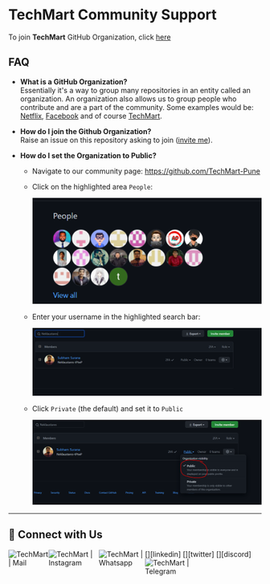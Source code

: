 # TechMart Community Support


To join **TechMart** GitHub Organization, click [here](https://github.com/TechMart-Pune/support/issues/new?assignees=&labels=invite+me&template=invitation.yml&title=Please+invite+me+to+the+TechMart+GitHub+Community+Organization)

## FAQ
- **What is a GitHub Organization?**  
Essentially it's a way to group many repositories in an entity called an organization. An organization also allows us to group people who contribute and are a part of the community. Some examples would be: [Netflix](https://github.com/Netflix), [Facebook](https://github.com/facebook) and of course [TechMart](https://github.com/TechMart-Pune/support/issues/new?assignees=&labels=invite+me&template=invitation.yml&title=Please+invite+me+to+the+TechMart+GitHub+Community+Organization).

- **How do I join the Github Organization?**  
Raise an issue on this repository asking to join ([invite me](https://github.com/TechMart-Pune/support/issues/new?assignees=&labels=invite+me&template=invitation.yml&title=Please+invite+me+to+the+TechMart+GitHub+Community+Organization)).

- **How do I set the Organization to Public?**
	- Navigate to our community page: https://github.com/TechMart-Pune
	
	- Click on the highlighted area `People`:
	
		![screenshot](https://github.com/Devs-Dungeon/support/blob/main/.github/IMAGES/people.PNG)
	
	- Enter your username in the highlighted search bar:
	
		![screenshot](https://github.com/Devs-Dungeon/support/blob/main/.github/IMAGES/search.PNG)
	
	- Click `Private` (the default) and set it to `Public`
	
		![Screenshot_20200916_231045](https://github.com/Devs-Dungeon/support/blob/main/.github/IMAGES/public.PNG)
---
## 🔗 Connect with Us
[<img align="left" alt="TechMart | Mail" width="80px" src="https://img.shields.io/badge/-Gmail-000000?logo=gmail&Color=0A66C2&style=flat-square" />][mail]
[<img align="left" alt="TechMart | Instagram" width="100px" src="https://img.shields.io/badge/-Instagram-000000?logo=linkedin&Color=0A66C2&style=flat-square" />][linkedin]
[<img align="left" alt="TechMart | Whatsapp" width="92px" src="https://img.shields.io/badge/-Whatsapp-000000?logo=twitter&Color=0A66C2&style=flat-square" />][twitter]
[<img align="left" alt="TechMart | Telegram" width="92px" src="https://img.shields.io/badge/-Telegram-000000?logo=discord&Color=0A66C2&style=flat-square" />][discord]

[mail]: mailto:punetechmart@gmail.com
[Instagram]: https://www.instagram.com/all_technical_updates
[Whatsapp]: https://whatsapp.com/channel/0029ValjFriICVfpcV9HFc3b
[Telegram]: https://t.me/all_technical_updates

